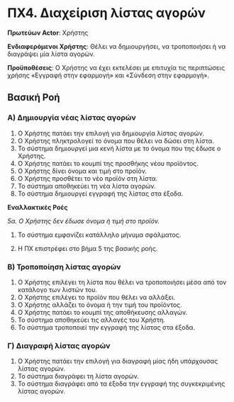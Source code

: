 <h1>ΠΧ4. Διαχείριση λίστας αγορών</h1>

**Πρωτεύων Actor**: Χρήστης

**Ενδιαφερόμενοι Χρήστης**: Θέλει να δημιουργήσει, να τροποποιήσει ή να διαγράψει μία λίστα αγορών.

**Προϋποθέσεις**: Ο Χρήστης να έχει εκτελέσει με επιτυχία τις περιπτώσεις χρήσης «Εγγραφή στην εφαρμογή» και «Σύνδεση στην εφαρμογή».

<h2>Βασική Ροή</h2>

<h3>Α) Δημιουργία νέας λίστας αγορών</h3>

1. Ο Χρήστης πατάει την επιλογή για δημιουργία λίστας αγορών.
2. Ο Χρήστης πληκτρολογεί το όνομα που θέλει να δώσει στη λίστα.
3. Το σύστημα δημιουργεί μια κενή λίστα με το όνομα που της έδωσε ο Χρήστης.
4. Ο Χρήστης πατάει το κουμπί της προσθήκης νέου προϊόντος.
5. Ο Χρήστης δίνει όνομα και τιμή στο προϊόν.
6. Ο Χρήστης προσθέτει το νέο προϊόν στη λίστα.
7. Το σύστημα αποθηκεύει τη νέα λίστα αγορών.
8. Το σύστημα δημιουργεί εγγραφή της λίστας στα έξοδα.

**Εναλλακτικές Ροές**

*5α. Ο Χρήστης δεν έδωσε όνομα ή τιμή στο προϊόν.*

 1. Το σύστημα εμφανίζει κατάλληλο μήνυμα σφάλματος.

 2. Η ΠΧ επιστρέφει στο βήμα 5 της βασικής ροής.


<h3>Β) Τροποποίηση λίστας αγορών</h3>

1. Ο Χρήστης επιλέγει τη λίστα που θέλει να τροποποιήσει μέσα από τον κατάλογο των λιστών του.
2. Ο Χρήστης επιλέγει το προϊόν που θέλει να αλλάξει.
3. Ο Χρήστης αλλάζει το όνομα ή την τιμή του προϊόντος.
4. Ο Χρήστης πατάει το κουμπί της αποθήκευσης αλλαγών.
5. Το σύστημα αποθηκεύει τις αλλαγές του Χρήστη.
6. Το σύστημα τροποποιεί την εγγραφή της λίστας στα έξοδα.


<h3>Γ) Διαγραφή λίστας αγορών</h3>

1. Ο Χρήστης πατάει την επιλογή για διαγραφή μίας ήδη υπάρχουσας λίστας αγορών.
2. Το σύστημα διαγράφει τη λίστα αγορών.
3. Το σύστημα διαγράφει από τα έξοδα την εγγραφή της συγκεκριμένης λίστας αγορών.